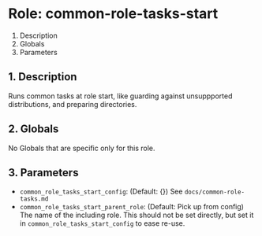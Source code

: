 # Role: common-role-tasks-start



1. Description
2. Globals
3. Parameters



## 1. Description

Runs common tasks at role start, like guarding against unsuppported
distributions, and preparing directories.



## 2. Globals

No Globals that are specific only for this role.



## 3. Parameters

* `common_role_tasks_start_config`: (Default: {}) See `docs/common-role-tasks.md`
* `common_role_tasks_start_parent_role`: (Default: Pick up from config) The name
  of the including role. This should not be set directly, but set it in
  `common_role_tasks_start_config` to ease re-use.
